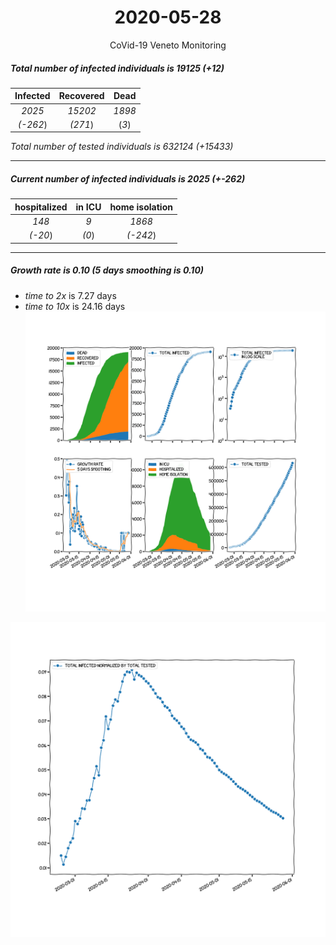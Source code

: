 <div align='center'>

# 2020-05-28
CoVid-19 Veneto Monitoring
</div>

##### Total number of infected individuals is 19125 (+12)
Infected | Recovered | Dead
:---: | :---: | :---:
*2025* | *15202* | *1898*
*(-262*) | *(271*) | (*3*)

*Total number of tested individuals is 632124 (+15433)*
***
##### Current number of infected individuals is 2025 (+-262)
hospitalized | in ICU | home isolation
:---: | :---: | :---:
*148* |*9* |*1868*
*(-20*) |*(0*) |*(-242*)
***
##### Growth rate is 0.10 (5 days smoothing is 0.10)
- *time to 2x* is 7.27 days
- *time to 10x* is 24.16 days
![stats][stats]

![infected_normalized][infected_normalized]

[stats]: stats_Veneto.png
[infected_normalized]: infected_normalized_Veneto.png
